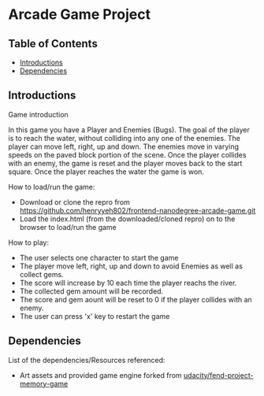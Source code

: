 # Arcade Game Project

## Table of Contents

* [Introductions](#introductions)
* [Dependencies](#dependencies)

## Introductions

Game introduction

In this game you have a Player and Enemies (Bugs). The goal of the player is to reach the water, without colliding into any one of the enemies. The player can move left, right, up and down. The enemies move in varying speeds on the paved block portion of the scene. Once the player collides with an enemy, the game is reset and the player moves back to the start square. Once the player reaches the water the game is won.

How to load/run the game:

* Download or clone the repro from https://github.com/henryyeh802/frontend-nanodegree-arcade-game.git
* Load the index.html (from the downloaded/cloned repro) on to the browser to load/run the game


How to play:

* The user selects one character to start the game
* The player move left, right, up and down to avoid Enemies as well as collect gems.
* The score will increase by 10 each time the player reachs the river.
* The collected gem amount will be recorded.
* The score and gem aount will be reset to 0 if the player collides with an enemy.
* The user can press 'x' key to restart the game

## Dependencies

List of the dependencies/Resources referenced:

* Art assets and provided game engine forked from [udacity/fend-project-memory-game](https://github.com/udacity/frontend-nanodegree-arcade-game)